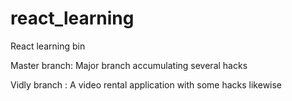 # react_learning
React learning bin

Master branch: Major branch accumulating several hacks
  
  
Vidly branch : A video rental application with some hacks likewise
